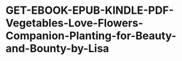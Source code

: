 # GET-EBOOK-EPUB-KINDLE-PDF-Vegetables-Love-Flowers-Companion-Planting-for-Beauty-and-Bounty-by-Lisa